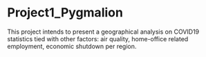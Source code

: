 # Project1_Pygmalion
This project intends to present a geographical analysis on COVID19 statistics tied with other factors: air quality, home-office related employment, economic shutdown per region.
